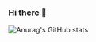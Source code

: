 ### Hi there 👋

![Anurag's GitHub stats](https://github-readme-stats.vercel.app/api?username=devgeniegenie&show_icons=true&theme=graywhite)
<!--
**devgeniegenie/devgeniegenie** is a ✨ _special_ ✨ repository because its `README.md` (this file) appears on your GitHub profile.

Here are some ideas to get you started:

- 🔭 I’m currently working on ...
- 🌱 I’m currently learning ...
- 👯 I’m looking to collaborate on ...
- 🤔 I’m looking for help with ...
- 💬 Ask me about ...
- 📫 How to reach me: ...
- 😄 Pronouns: ...
- ⚡ Fun fact: ...
-->
